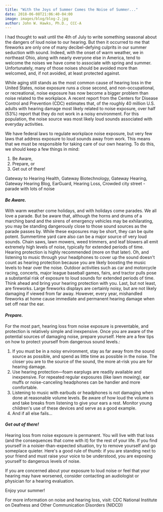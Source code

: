 ```yaml
---
title: "With the Joys of Summer Comes the Noise of Summer..."
date: 2018-06-08T21:06:40-04:00
image: images/blog/blog-2.jpg
author: John W. Hawks, Ph.D., CCC-A
---
```


I had thought to wait until the 4th of July to write something seasonal about the dangers of loud noise to our hearing. But then it occurred to me that fireworks are only one of many decibel-defying culprits in our summer seduction with sound. Indeed, with the onset of warm weather, we in northeast Ohio, along with nearly everyone else in America, tend to welcome the noises we have come to associate with spring and summer. Unfortunately, many of those noises should be avoided more than welcomed, and, if not avoided, at least protected against.

While aging still stands as the most common cause of hearing loss in the United States, noise exposure runs a close second, and non-occupational, or recreational, noise exposure has now become a bigger problem than noise related to the workplace. A recent report from the Centers for Disease Control and Prevention (CDC) estimates that, of the roughly 40 million U.S. adults with hearing damage most likely related to noise exposure, over half (53%) report that they do not work in a noisy environment. For this population, the noise source was most likely loud sounds associated with everyday activities.
 
We have federal laws to regulate workplace noise exposure, but very few laws that address exposure to loud sounds away from work. This means that we must be responsible for taking care of our own hearing. To do this, we should keep a few things in mind:
1. Be Aware,
2. Prepare, or
3. Get out of there!
 
Gateway to Hearing Health, Gateway Biotechnology, Gateway Hearing, Gateway Hearing Blog, EarGuard, Hearing Loss, Crowded city street - parade with lots of noise

#### **_Be Aware._**
With warm weather come holidays, and with holidays come parades. We all love a parade. But be aware that, although the horns and drums of a marching band and the sirens of emergency vehicles may be exhilarating, you may be standing dangerously close to those sound sources as the parade passes by. While these exposures may be short, they can be quite potent.
Summertime yard care also can be a major source of very loud sounds. Chain saws, lawn mowers, weed trimmers, and leaf blowers all emit extremely high levels of noise, typically for extended periods of time. Hearing protection is highly recommended (more on that later). Oh, and listening to music through your headphones to cover up the sound doesn't count as hearing protection because you are likely boosting the music levels to hear over the noise.
Outdoor activities such as car and motorcycle racing, concerts, major league baseball games, fairs, and tractor pulls pose a substantial risk of exposure to loud sounds for extended periods of time. Think ahead and bring your hearing protection with you.
Last, but not least, are fireworks. Large fireworks displays are certainly noisy, but are not likely damaging if viewed from far away. However, every year, mishandled fireworks at home cause immediate and permanent hearing damage when set off near the ear.

 
#### **_Prepare._**
For the most part, hearing loss from noise exposure is preventable, and protection is relatively simple and inexpensive. Once you are aware of the potential sources of damaging noise, prepare yourself. Here are a few tips on how to protect yourself from dangerous sound levels.:
1) If you must be in a noisy environment, stay as far away from the sound source as possible, and spend as little time as possible in the noise. The closer you are to the source of the sound, the more at-risk you are for hearing damage.
2) Use hearing protection—foam earplugs are readily available and inexpensive. For repeated regular exposures (like lawn mowing), ear muffs or noise-canceling headphones can be handier and more comfortable.
3) Listening to music with earbuds or headphones is not damaging when done at reasonable volume levels. Be aware of how loud the volume is and take breaks from listening to give your ears a rest.  Monitor young children's use of these devices and serve as a good example.
4) And if all else fails…
 
#### **_Get out of there!_**
Hearing loss from noise exposure is permanent. You will live with that loss (and the consequences that come with it) for the rest of your life. If you find yourself in a noisier-than-expected situation, try to remove yourself and go someplace quieter. Here's a good rule of thumb: if you are standing next to your friend and must raise your voice to be understood, you are exposing yourself to dangerous levels of noise.

If you are concerned about your exposure to loud noise or feel that your hearing may have worsened, consider contacting an audiologist or physician for a hearing evaluation.

Enjoy your summer!
 

For more information on noise and hearing loss, visit:
CDC
National Institute on Deafness and Other Communication Disorders (NIDCD)